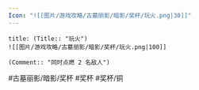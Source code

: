 ```yaml
---
Icon: "![[图片/游戏攻略/古墓丽影/暗影/奖杯/玩火.png|30]]"
---
```

```ad-common-bronze-trophy
title: (Title:: "玩火")
![[图片/游戏攻略/古墓丽影/暗影/奖杯/玩火.png|100]]

(Comment:: "同时点燃 2 名敌人")
```

#古墓丽影/暗影/奖杯 #奖杯 #奖杯/铜
